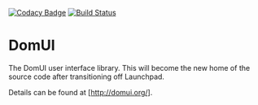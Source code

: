 [![Codacy Badge](https://api.codacy.com/project/badge/Grade/bb98f8bf73174dc79555768b26cd92ff)](https://www.codacy.com/app/fjalvingh/domui?utm_source=github.com&utm_medium=referral&utm_content=fjalvingh/domui&utm_campaign=badger)
[![Build Status](https://travis-ci.org/fjalvingh/domui.svg?branch=master-java11)](https://travis-ci.org/fjalvingh/domui)


DomUI
=====

The DomUI user interface library. This will become the new home of the source code after transitioning off Launchpad.

Details can be found at [http://domui.org/].

